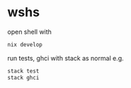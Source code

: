 # wshs

open shell with 

``` sh
nix develop
```

run tests, ghci with stack as normal e.g.


``` sh
stack test 
stack ghci
```
